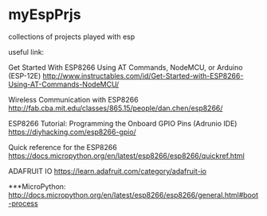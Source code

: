 # myEspPrjs
collections of projects played with esp


useful link:

Get Started With ESP8266 Using AT Commands, NodeMCU, or Arduino (ESP-12E)
http://www.instructables.com/id/Get-Started-with-ESP8266-Using-AT-Commands-NodeMCU/

Wireless Communication with ESP8266
http://fab.cba.mit.edu/classes/865.15/people/dan.chen/esp8266/

ESP8266 Tutorial: Programming the Onboard GPIO Pins (Adrunio IDE)
https://diyhacking.com/esp8266-gpio/

Quick reference for the ESP8266
https://docs.micropython.org/en/latest/esp8266/esp8266/quickref.html

ADAFRUIT IO
https://learn.adafruit.com/category/adafruit-io

***MicroPython:
http://docs.micropython.org/en/latest/esp8266/esp8266/general.html#boot-process
